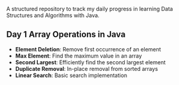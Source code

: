 
A structured repository to track my daily progress in learning Data Structures and Algorithms with Java.

## Day 1 Array Operations in Java

- **Element Deletion**: Remove first occurrence of an element
- **Max Element**: Find the maximum value in an array
- **Second Largest**: Efficiently find the second largest element
- **Duplicate Removal**: In-place removal from sorted arrays
- **Linear Search**: Basic search implementation
